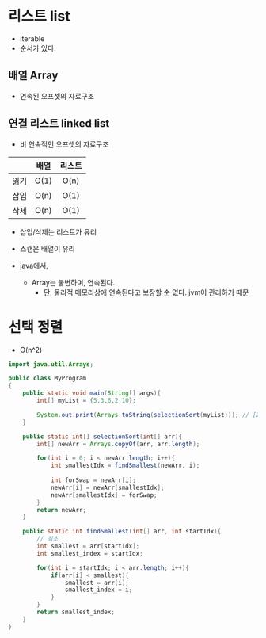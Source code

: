 # 리스트 list
- iterable
- 순서가 있다.

## 배열 Array
- 연속된 오프셋의 자료구조


## 연결 리스트 linked list
- 비 연속적인 오프셋의 자료구조


||배열|리스트|
|:---|:---:|:---:|
|읽기|O(1)|O(n)|
|삽입|O(n)|O(1)|
|삭제|O(n)|O(1)|

- 삽입/삭제는 리스트가 유리
- 스캔은 배열이 유리

- java에서, 
    - Array는 불변하며, 연속된다. 
        - 단, 물리적 메모리상에 연속된다고 보장할 순 없다. jvm이 관리하기 때문

# 선택 정렬
- O(n^2)

```java
import java.util.Arrays;

public class MyProgram
{
    public static void main(String[] args){
		int[] myList = {5,3,6,2,10};

		System.out.print(Arrays.toString(selectionSort(myList))); // [2,3,5,6,10]
	}

    public static int[] selectionSort(int[] arr){
        int[] newArr = Arrays.copyOf(arr, arr.length);

        for(int i = 0; i < newArr.length; i++){
            int smallestIdx = findSmallest(newArr, i);
            
            int forSwap = newArr[i];
            newArr[i] = newArr[smallestIdx];
            newArr[smallestIdx] = forSwap;
        }
        return newArr;
    }

    public static int findSmallest(int[] arr, int startIdx){
        // 최초
        int smallest = arr[startIdx];
        int smallest_index = startIdx;

        for(int i = startIdx; i < arr.length; i++){
            if(arr[i] < smallest){
                smallest = arr[i];
                smallest_index = i;
            }
        }
        return smallest_index;
    }
}
```


